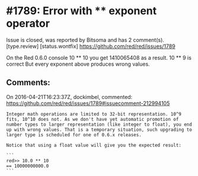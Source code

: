 
#1789: Error with ** exponent operator
================================================================================
Issue is closed, was reported by Bitsoma and has 2 comment(s).
[type.review] [status.wontfix]
<https://github.com/red/red/issues/1789>

On the Red 0.6.0 console
10 *\* 10 you get 1410065408 as a result.
10 *\* 9 is correct
But every exponent above produces wrong values.



Comments:
--------------------------------------------------------------------------------

On 2016-04-21T16:23:37Z, dockimbel, commented:
<https://github.com/red/red/issues/1789#issuecomment-212994105>

    Integer math operations are limited to 32-bit representation. 10^9 fits, 10^10 does not. As we don't have yet automatic promotion of number types to larger representation (like integer to float), you end up with wrong values. That is a temporary situation, such upgrading to larger type is scheduled for one of 0.6.x releases.
    
    Notice that using a float value will give you the expected result:
    
    ```
    red>> 10.0 ** 10
    == 10000000000.0
    ```

